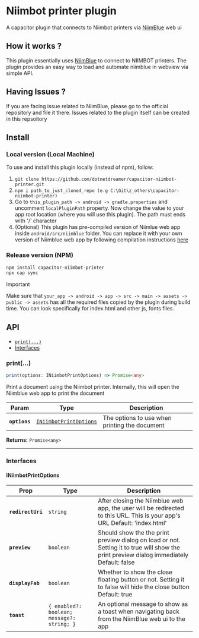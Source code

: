 # Niimbot printer plugin
A capacitor plugin that connects to Niimbot printers via [NiimBlue](https://github.com/MultiMote/niimblue) web ui

## How it works ?
This plugin essentially uses [NiimBlue](https://github.com/MultiMote/niimblue) to connect to NIIMBOT printers. The plugin provides an easy way to load and automate niimblue in webview via simple API.

## Having Issues ?
If you are facing issue related to NiimBlue, please go to the official repository and file it there. Issues related to the plugin itself can be created in this repsoitory

## Install

### Local version (Local Machine)
To use and install this plugin locally (instead of npm), follow:
1. `git clone https://github.com/dotnetdreamer/capacitor-niimbot-printer.git`
2. `npm i path_to_just_cloned_repo (e.g C:\Git\z_others\capacitor-niimbot-printer)`
3. Go to `this_plugin_path -> android -> gradle.properties` and uncomment `localPluginPath` property. Now change the value to your app root location (where you will use this plugin). The path must ends with '/' character
4. (Optional) This plugin has pre-compiled version of Niimlue web app inside `android/src/niimblue` folder. You can replace it with your own version of Niimblue web app by following compilation instructions [here](https://github.com/MultiMote/niimblue)

### Release version (NPM)
```bash
npm install capacitor-niimbot-printer
npx cap sync
```

> [!Important]
>  Make sure that `your_app -> android -> app -> src -> main -> assets -> public -> assets` has all the required files copied by the plugin during build time. You can look specifically for index.html and other js, fonts files. 

## API

<docgen-index>

* [`print(...)`](#print)
* [Interfaces](#interfaces)

</docgen-index>

<docgen-api>
<!--Update the source file JSDoc comments and rerun docgen to update the docs below-->

### print(...)

```typescript
print(options: INiimbotPrintOptions) => Promise<any>
```

Print a document using the Niimbot printer. Internally, this will open the Niimblue web app to print the document

| Param         | Type                                                                  | Description                                   |
| ------------- | --------------------------------------------------------------------- | --------------------------------------------- |
| **`options`** | <code><a href="#iniimbotprintoptions">INiimbotPrintOptions</a></code> | The options to use when printing the document |

**Returns:** <code>Promise&lt;any&gt;</code>

--------------------


### Interfaces


#### INiimbotPrintOptions

| Prop              | Type                                                  | Description                                                                                                                               |
| ----------------- | ----------------------------------------------------- | ----------------------------------------------------------------------------------------------------------------------------------------- |
| **`redirectUri`** | <code>string</code>                                   | After closing the Niimblue web app, the user will be redirected to this URL. This is your app's URL Default: 'index.html'                 |
| **`preview`**     | <code>boolean</code>                                  | Should show the the print preview dialog on load or not. Setting it to true will show the print preview dialog immediately Default: false |
| **`displayFab`**  | <code>boolean</code>                                  | Whether to show the close floating button or not. Setting it to false will hide the close button Default: true                            |
| **`toast`**       | <code>{ enabled?: boolean; message?: string; }</code> | An optional message to show as a toast when navigating back from the NiimBlue web ui to the app                                           |

</docgen-api>
